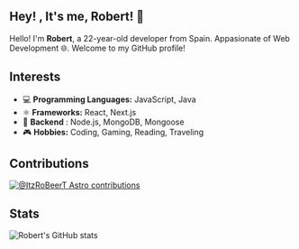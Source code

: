 ## Hey! , It's me, Robert! 👋

Hello! I'm **Robert**, a 22-year-old developer from Spain. Appasionate of Web Development 🌐. Welcome to my GitHub profile!

## Interests

- 💻 **Programming Languages:** JavaScript, Java
- ⚛️ **Frameworks:** React, Next.js
- 🔧 **Backend** : Node.js, MongoDB, Mongoose
- 🎮 **Hobbies:** Coding, Gaming, Reading, Traveling
  
## Contributions
[![@ItzRoBeerT Astro contributions](https://astro.badg.es/v2/contributor/ItzRoBeerT.svg)](https://astro.badg.es/contributor/ItzRoBeerT/)

## Stats

![Robert's GitHub stats](https://github-readme-stats.vercel.app/api?username=itzrobeert&show_icons=true&theme=radical)

<!--
**ItzRoBeerT/ItzRoBeerT** is a ✨ _special_ ✨ repository because its `README.md` (this file) appears on your GitHub profile.

Here are some ideas to get you started:

- 🔭 I’m currently working on ...
- 🌱 I’m currently learning ...
- 👯 I’m looking to collaborate on ...
- 🤔 I’m looking for help with ...
- 💬 Ask me about ...
- 📫 How to reach me: ...
- 😄 Pronouns: ...
- ⚡ Fun fact: ...
-->
